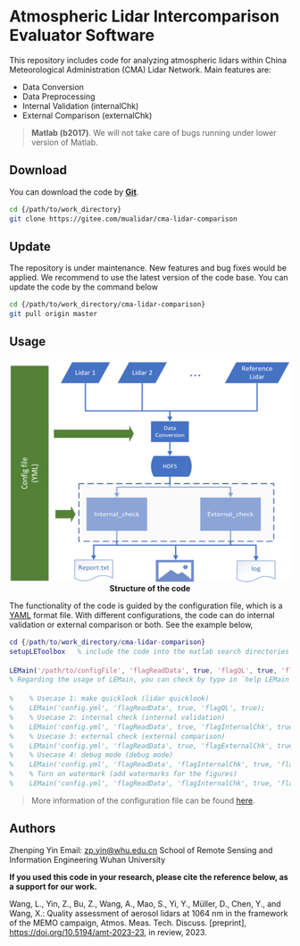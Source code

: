 # Atmospheric Lidar Intercomparison Evaluator Software

This repository includes code for analyzing atmospheric lidars within China Meteorological Administration (CMA) Lidar Network. Main features are:

- Data Conversion
- Data Preprocessing
- Internal Validation (internalChk)
- External Comparison (externalChk)

> **Matlab (b2017)**. We will not take care of bugs running under lower version of Matlab.

## Download

You can download the code by [**Git**][1].

```bash
cd {/path/to/work_directory}
git clone https://gitee.com/mualidar/cma-lidar-comparison
```

## Update

The repository is under maintenance. New features and bug fixes would be applied. We recommend to use the latest version of the code base. You can update the code by the command below

```bash
cd {/path/to/work_directory/cma-lidar-comparison}
git pull origin master
```

## Usage

<p align='center'>
<img src='./image/flowchart_of_ALiE.png', width=500, height=400, lat='结构图'>
<br>
<b>Structure of the code</b>

The functionality of the code is guided by the configuration file, which is a [YAML][2] format file. With different configurations, the code can do internal validation or external comparison or both. See the example below,

```matlab
cd {/path/to/work_directory/cma-lidar-comparison}
setupLEToolbox   % include the code into the matlab search directories

LEMain('/path/to/configFile', 'flagReadData', true, 'flagQL', true, 'flagDebug', false);   % show lidar quicklooks
% Regarding the usage of LEMain, you can check by type in `help LEMain`

%    % Usecase 1: make quicklook (lidar quicklook)
%    LEMain('config.yml', 'flagReadData', true, 'flagQL', true);
%    % Usecase 2: internal check (internal validation)
%    LEMain('config.yml', 'flagReadData', true, 'flagInternalChk', true);
%    % Usecase 3: external check (external comparison)
%    LEMain('config.yml', 'flagReadData', true, 'flagExternalChk', true);
%    % Usecase 4: debug mode (debug mode)
%    LEMain('config.yml', 'flagReadData', 'flagInternalChk', true, 'flagDebug', true);
%    % Turn on watermark (add watermarks for the figures)
%    LEMain('config.yml', 'flagReadData', 'flagInternalChk', true, 'flagWaterMark', true);

```

> More information of the configuration file can be found [here](docs\intro_to_configuration_file.md).

## Authors

Zhenping Yin
Email: zp.yin@whu.edu.cn
School of Remote Sensing and Information Engineering
Wuhan University


**If you used this code in your research, please cite the reference below, as a support for our work.**

Wang, L., Yin, Z., Bu, Z., Wang, A., Mao, S., Yi, Y., Müller, D., Chen, Y., and Wang, X.: Quality assessment of aerosol lidars at 1064 nm in the framework of the MEMO campaign, Atmos. Meas. Tech. Discuss. [preprint], https://doi.org/10.5194/amt-2023-23, in review, 2023.

[1]: https://git-scm.com/downloads
[2]: https://yaml.org/
[3]: https://code.google.com/archive/p/yamlmatlab/